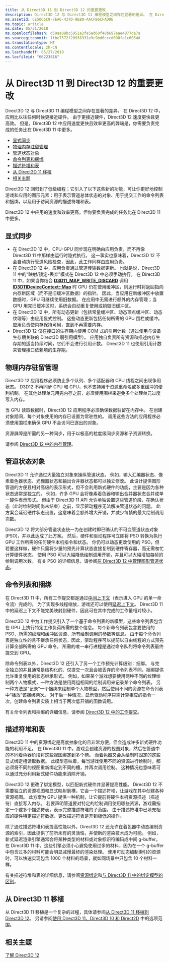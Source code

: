 ```yaml
---
title: 从 Direct3D 11 到 Direct3D 12 的重要更改
description: Direct3D 12 与 Direct3D 11 编程模型之间存在显著的差异。 在 Direct3D 12 中，应用比以往任何时候更接近硬件。
ms.assetid: CE5066C9-7EA6-437D-9EB0-AACFB6CFAD9E
ms.topic: article
ms.date: 05/31/2018
ms.openlocfilehash: d50aa09bc5951a2fe5ad60f48b697eae4877da7a
ms.sourcegitcommit: 1fbe7572f20938331e9c9bd6cccd098fa1c6054d
ms.translationtype: HT
ms.contentlocale: zh-CN
ms.lasthandoff: 05/27/2019
ms.locfileid: "66223816"
---
```

# <a name="important-changes-from-direct3d-11-to-direct3d-12"></a>从 Direct3D 11 到 Direct3D 12 的重要更改

Direct3D 12 与 Direct3D 11 编程模型之间存在显著的差异。 在 Direct3D 12 中，应用比以往任何时候更接近硬件。 由于更接近硬件，Direct3D 12 速度更快且更高效。 但是，Direct3D 12 中应用速度更快且效率更高的弊端是，你需要负责完成的任务比在 Direct3D 11 中更多。

-   [显式同步](#explicit-synchronization)
-   [物理内存驻留管理](#physical-memory-residency-management)
-   [管道状态对象](#pipeline-state-objects)
-   [命令列表和捆绑](#command-lists-and-bundles)
-   [描述符堆和表](#descriptor-heaps-and-tables)
-   [从 Direct3D 11 移植](#porting-from-direct3d-11)
-   [相关主题](#related-topics)

Direct3D 12 回归到了低级编程；它引入了以下这些新的功能，可让你更好地控制游戏和应用的图形元素：用于表示管道总体状态的对象、用于提交工作的命令列表和捆绑，以及用于访问资源的描述符堆和表。

Direct3D 12 中应用的速度和效率更高，但你要负责完成的任务比在 Direct3D 11 中更多。

## <a name="explicit-synchronization"></a>显式同步

-   在 Direct3D 12 中，CPU-GPU 同步现在明确由应用负责，而不再像 Direct3D 11 中那样由运行时隐式执行。 这一事实也意味着，Direct3D 12 不会自动执行管道风险检查，因此，此工作同样由应用负责。
-   在 Direct3D 12 中，应用负责通过管道传输数据更新。 也就是说，Direct3D 11 中的“映射/锁定-丢弃”模式在 Direct3D 12 中必须手动执行。 在 Direct3D 11 中，如果当你结合 [**D3D11\_MAP\_WRITE\_DISCARD**](https://msdn.microsoft.com/library/windows/desktop/ff476181#d3d11-map-write-discard) 调用 [**ID3D11DeviceContext::Map**](https://msdn.microsoft.com/library/windows/desktop/ff476457) 时 GPU 仍在使用缓冲区，则运行时将返回指向内存新区域（而不是旧缓冲区数据）的指针。 因此，当应用在新缓冲区中放置数据时，GPU 可继续使用旧数据。 在应用中无需进行额外的内存管理；当 GPU 用完旧缓冲区时，系统会自动重复使用或销毁旧缓冲区。
-   在 Direct3D 12 中，所有动态更新（包括常量缓冲区、动态顶点缓冲区、动态纹理等）由应用显式控制。 这些动态更新包括任何所需的 GPU 围栏或缓冲。 应用负责使内存保持可用，直到不再需要内存。
-   Direct3D 12 仅在接口的生存期内使用 COM 式的引用计数（通过使用与设备生存期关联的 Direct3D 弱引用模型）。 应用独自负责所有资源和描述内存生存期的适当持续时间，它们不会进行引用计数。 Direct3D 11 也使用引用计数来管理接口依赖项的生存期。

## <a name="physical-memory-residency-management"></a>物理内存驻留管理

Direct3D 12 应用程序必须防止多个队列、多个适配器和 CPU 线程之间出现争用状态。 D3D12 不再同步 CPU 和 GPU，也不支持用于资源重命名或多重缓冲的便利机制。 在其他处理单元用完内存之前，必须使用围栏来避免多个处理单元过度写入内存。

当 GPU 读取数据时，Direct3D 12 应用程序必须确保数据驻留在内存中。 在创建对象期间，每个对象使用的内存已设置为常驻性的。 调用这些方法的应用程序必须使用围栏来确保 GPU 不会访问已逐出的对象。

资源屏障是所需的另一种同步，用于以极高的粒度级同步资源和子资源转换。

请参阅 [Direct3D 12 中的内存管理](memory-management.md)。

## <a name="pipeline-state-objects"></a>管道状态对象

Direct3D 11 允许通过大量独立对象来操纵管道状态。 例如，输入汇编器状态、像素着色器状态、光栅器状态和输出合并器状态都可以独立修改。 此设计提供图形管道的方便且相对高级的表示形式，但不会利用新式硬件的功能，主要是因为各种状态通常是独立的。 例如，许多 GPU 会将像素着色器和输出合并器状态合并成单一硬件表示形式。 但由于 Direct3D 11 API 允许单独设置这些管道阶段，在确认状态（此时绘制时间尚未结束）之前，显示驱动程序无法解决管道状态的问题。 此方案会延迟硬件状态设置，这意味着会额外增大开销，并减少每帧的最大绘制调用次数。

Direct3D 12 将大部分管道状态统一为在创建时即已确认的不可变管道状态对象 (PSO)，并以此达成了此方案。 然后，硬件和驱动程序可立即将 PSO 转换为执行 GPU 工作所需的任何硬件本机指令和状态。 你仍可以动态更改使用的 PSO，但若要这样做，硬件只需将少量的预先计算状态直接复制到硬件寄存器，而无需匆忙计算硬件状态。 使用 PSO 可以大幅降低绘制调用开销，并且可以大幅增加每帧的绘制调用次数。 有关 PSO 的详细信息，请参阅[在 Direct3D 12 中管理图形管道状态](managing-graphics-pipeline-state-in-direct3d-12.md)。

## <a name="command-lists-and-bundles"></a>命令列表和捆绑

在 Direct3D 11 中，所有工作提交都是通过[中间上下文](https://msdn.microsoft.com/library/windows/desktop/ff476892#immediate)（表示进入 GPU 的单一命令流）完成的。 为了实现多线程缩放，游戏还可以使用[延迟上下文](https://msdn.microsoft.com/library/windows/desktop/ff476892#deferred)。 Direct3D 11 中的延迟上下文不能完美映射到硬件，因此可在其中完成的工作量相对较小。

Direct3D 12 中为工作提交引入了一个基于命令列表的新模型，这些命令列表包含在 GPU 上执行特定工作负荷所需的整个信息。 每个新命令列表包含要使用的 PSO、所需的纹理和缓冲区资源、所有绘制调用的参数等信息。 由于每个命令列表是独立性的且不继承任何状态，因此，驱动程序可以提前以自由线程的方式预先计算全部所需的 GPU 命令。 所需的唯一串行进程是通过命令队列将命令列表最终提交到 GPU。

除命令列表以外，Direct3D 12 还引入了另一个工作预先计算级别：捆绑。  与完全独立的并且通常是结构化的、仅提交一次且会被丢弃的命令列表不同，捆绑提供允许重复使用的状态继承形式。 例如，如果某个游戏想要使用两种不同的纹理绘制两个人物模式，一种方法是使用两组相同的绘制调用来记录某个命令列表。 另一种方法是“记录”一个捆绑来绘制单个人物模型，然后使用不同的资源在命令列表中“播放”该捆绑两次。 对于后一种情况，显示驱动程序只需计算相应的指令一次，创建命令列表实质上相当于两次低开销的函数调用。

有关命令列表和捆绑的详细信息，请参阅 [Direct3D 12 中的工作提交](command-queues-and-command-lists.md)。

## <a name="descriptor-heaps-and-tables"></a>描述符堆和表

Direct3D 11 中的资源绑定是高度抽象化的且非常方便，但会造成许多新式硬件功能的利用不足。 在 Direct3D 11 中，游戏会创建资源的视图对象，然后在管道中的不同着色器阶段将这些视图绑定到多个槽。   而着色器又会从绘制时固定的这些显式绑定槽读取数据。 此模型意味着，每当游戏使用不同的资源进行绘制时，都必须将不同的视图重新绑定到不同的槽，并再次调用绘制。 这种情况也意味着可以通过充分利用新式硬件功能来消除开销。

Direct3D 12 更改了绑定模型，以匹配新式硬件并显著提高性能。 Direct3D 12 不需要独立的资源视图和显式映射到槽，它会一个描述符堆，让游戏在其中创建各种资源视图。 此方案为 GPU 提供一种机制，让它提前将硬件本机资源描述（描述符）直接写入内存。 若要声明管道要对特定的绘制调用使用哪些资源，游戏需指定一个或多个描述符表，表示完整描述符堆的子范围。 由于描述符堆中已填充相应的硬件特定描述符数据，更改描述符表是开销极低的操作。

除了通过描述符堆和表提高性能以外，Direct3D 12 还允许在着色器中动态编制资源的索引，因此提供了前所未有的灵活性，并使新的渲染技术成为可能。 例如，新式延迟渲染引擎通常会将某种类型的材料或对象标识符编码成中间 g-buffer。 在 Direct3D 11 中，这些引擎必须小心避免使用过多的材料，因为在一个 g-buffer 中包含过多的材料可能会明显减慢最终的渲染处理。 使用可动态编制索引的资源时，可以快速实现包含 1000 个材料的场景，就如同场景中只包含 10 个材料一样。

有关描述符堆和表的详细信息，请参阅[资源绑定](resource-binding.md)和[与 Direct3D 11 中的绑定模型的区别](binding-model.md)。

## <a name="porting-from-direct3d-11"></a>从 Direct3D 11 移植

从 Direct3D 11 移植是一个复杂的过程，具体请参阅[从 Direct3D 11 移植到 Direct3D 12](porting-from-direct3d-11-to-direct3d-12.md)。 另请参阅[使用 Direct3D 11、Direct3D 10 和 Direct2D](direct3d-12-interop.md) 中的选项范围。

## <a name="related-topics"></a>相关主题

<dl> <dt>

[了解 Direct3D 12](directx-12-getting-started.md)
</dt> </dl>

 

 




